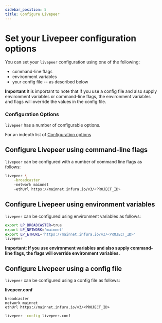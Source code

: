 ```yaml
---
sidebar_position: 5
title: Configure Livepeer
---
```


# Set your Livepeer configuration options

You can set your `livepeer` configuration using one of the following:

- command-line flags 
- environment variables
- your config file -- as described below

**Important** It is important to note that if you use a config file and also supply environment variables or command-line flags, the environment variables and flags will override the values
in the config file.

### Configuration Options
`livepeer` has a number of configurable options.

For an indepth list of 
[Configuration options](/reference-information/video-mining-references/configuration)



## Configure Livepeer using command-line flags

`livepeer` can be configured with a number of command line flags as follows:

```bash
livepeer \
    -broadcaster
    -network mainnet
    -ethUrl https://mainnet.infura.io/v3/<PROJECT_ID>
```

## Configure Livepeer using environment variables

`livepeer` can be configured using environment variables as follows:

```bash
export LP_BROADCASTER=true
export LP_NETWORK='mainnet'
export LP_ETHURL='https://mainnet.infura.io/v3/<PROJECT_ID>'
livepeer
```

**Important: If you use environment variables and also supply command-line
flags, the flags will override environment variables.**

## Configure Livepeer using a config file

`livepeer` can be configured using a config file as follows:

**livepeer.conf**

```
broadcaster
network mainnet
ethUrl https://mainnet.infura.io/v3/<PROJECT_ID>
```

```bash
livepeer -config livepeer.conf
```


